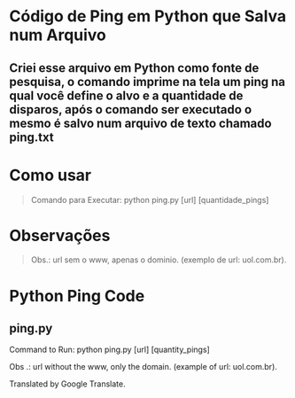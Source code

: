 # Código de Ping em Python que Salva num Arquivo
## Criei esse arquivo em Python como fonte de pesquisa, o comando imprime na tela um ping na qual você define o alvo e a quantidade de disparos, após o comando ser executado o mesmo é salvo num arquivo de texto chamado ping.txt

# Como usar
> Comando para Executar: python ping.py [url] [quantidade_pings]

# Observações
> Obs.: url sem o www, apenas o dominio. (exemplo de url: uol.com.br).




# Python Ping Code
## ping.py

Command to Run: python ping.py [url] [quantity_pings]

Obs .: url without the www, only the domain. (example of url: uol.com.br).

Translated by Google Translate.
